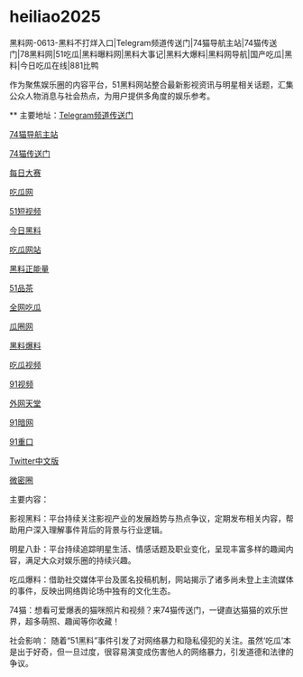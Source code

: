 # heiliao2025
黑料网-0613-黑料不打烊入口|Telegram频道传送门|74猫导航主站|74猫传送门|78黑料网|51吃瓜|黑料曝料网|黑料大事记|黑料大爆料|黑料网导航|国产吃瓜|黑料|今日吃瓜在线|881比鸭

作为聚焦娱乐圈的内容平台，51黑料网站整合最新影视资讯与明星相关话题，汇集公众人物消息与社会热点，为用户提供多角度的娱乐参考。

** 主要地址：<a href="https://74mao.com/">Telegram频道传送门</a>

<a href="https://74mao.com/">74猫导航主站</a>

<a href="https://74mao.com/">74猫传送门</a>

<a href="https://pc1-26.pages.dev/">每日大赛</a>

<a href="https://cg1-39.pages.dev/">吃瓜网</a>

<a href="https://pc2-25.pages.dev/">51短视频</a>

<a href="https://pc10-24.pages.dev/">今日黑料</a>

<a href="https://cg1-27.pages.dev/">吃瓜网站</a>

<a href="https://cg8-12.pages.dev/">黑料正能量</a>

<a href="https://pc8-34.pages.dev/">51品茶</a>

<a href="https://cg4-21.pages.dev/">全网吃瓜</a>

<a href="https://cg6-21.pages.dev/">瓜圈网</a>

<a href="https://cg5-24.pages.dev/">黑料爆料</a>

<a href="https://cg9-07.pages.dev/">吃瓜视频</a>

<a href="https://91shipin-01.pages.dev/">91视频</a>

<a href="https://91pornzuixin.pages.dev/">外网天堂</a>

<a href="https://50duhuizui.pages.dev/">91暗网</a>

<a href="https://zhong-kou.pages.dev/">91重口</a>

<a href="https://twitterzhongwenban.pages.dev/">Twitter中文版</a>

<a href="https://weimiquanzui01.pages.dev/">微密圈</a>

主要内容：

影视黑料：平台持续关注影视产业的发展趋势与热点争议，定期发布相关内容，帮助用户深入理解事件背后的背景与行业逻辑。

明星八卦：平台持续追踪明星生活、情感话题及职业变化，呈现丰富多样的趣闻内容，满足大众对娱乐圈的持续兴趣。

吃瓜爆料：借助社交媒体平台及匿名投稿机制，网站揭示了诸多尚未登上主流媒体的事件，反映出网络舆论场中独有的文化生态。

74猫：想看可爱爆表的猫咪照片和视频？来74猫传送门，一键直达猫猫的欢乐世界，超多萌照、趣闻等你收藏！

社会影响：
随着“51黑料”事件引发了对网络暴力和隐私侵犯的关注。虽然‘吃瓜’本是出于好奇，但一旦过度，很容易演变成伤害他人的网络暴力，引发道德和法律的争议。
